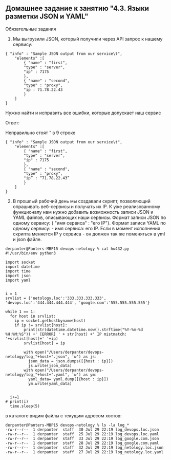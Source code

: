 ## Домашнее задание к занятию "4.3. Языки разметки JSON и YAML"
Обязательные задания
1.	Мы выгрузили JSON, который получили через API запрос к нашему сервису:
```
{ "info" : "Sample JSON output from our service\t",
    "elements" :[
        { "name" : "first",
        "type" : "server",
        "ip" : 7175 
        },
        { "name" : "second",
        "type" : "proxy",
        "ip : 71.78.22.43
        }
    ]
}
```
Нужно найти и исправить все ошибки, которые допускает наш сервис


Ответ:

Неправильно стоят “ в 9 строке
```
{ "info" : "Sample JSON output from our service\t",
    "elements" :[
        { "name" : "first",
        "type" : "server",
        "ip" : 7175 
        },
        { "name" : "second",
        "type" : "proxy",
        "ip” : “71.78.22.43”
        }
    ]
}
```



2.	В прошлый рабочий день мы создавали скрипт, позволяющий опрашивать веб-сервисы и получать их IP. К уже реализованному функционалу нам нужно добавить возможность записи JSON и YAML файлов, описывающих наши сервисы. Формат записи JSON по одному сервису: { "имя сервиса" : "его IP"}. Формат записи YAML по одному сервису: - имя сервиса: его IP. Если в момент исполнения скрипта меняется IP у сервиса - он должен так же поменяться в yml и json файле.

```
derpanter@Panters-MBP15 devops-netology % cat hw432.py 
#!/usr/bin/env python3

import socket
import datetime
import time
import json
import yaml


i = 1
srvlist = {'netology.loc':'333.333.333.333', 'devops.loc':'444.444.444.444', 'google.com':'555.555.555.555'}

while 1 == 1:
  for host in srvlist:
    ip = socket.gethostbyname(host)
    if ip != srvlist[host]:
        print(str(datetime.datetime.now().strftime("%Y-%m-%d %H:%M:%S")) +' [ERROR] ' + str(host) +' IP mistmatch: '+srvlist[host]+' '+ip)
        srvlist[host] = ip

        with open("/Users/derpanter/devops-netology/log_"+host+".json", 'w') as js:
          json_data = json.dumps([{host : ip}])
          js.write(json_data)
        with open("/Users/derpanter/devops-netology/log_"+host+".yaml", 'w') as ym:
          yaml_data= yaml.dump([{host : ip}])
          ym.write(yaml_data)


  i+=1
# print(i)
  time.sleep(5)
```


в каталоге видим файлы с текущим адресом хостов:
```
derpanter@Panters-MBP15 devops-netology % ls -la log_*
-rw-r--r--  1 derpanter  staff  30 Jul 29 22:19 log_devops.loc.json
-rw-r--r--  1 derpanter  staff  25 Jul 29 22:19 log_devops.loc.yaml
-rw-r--r--  1 derpanter  staff  33 Jul 29 22:19 log_google.com.json
-rw-r--r--  1 derpanter  staff  28 Jul 29 22:19 log_google.com.yaml
-rw-r--r--  1 derpanter  staff  32 Jul 29 22:19 log_netology.loc.json
-rw-r--r--  1 derpanter  staff  27 Jul 29 22:19 log_netology.loc.yaml
```

